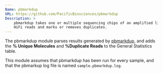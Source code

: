 ```yaml
---
Name: pbmarkdup
URL: https://github.com/PacificBiosciences/pbmarkdup
Description: >
    pbmarkdup takes one or multiple sequencing chips of an amplified libray as
    HiFi reads and marks or removes duplicates.
---
```


The pbmarkdup module parses results generated by
[pbmarkdup](https://github.com/PacificBiosciences/pbmarkdup), and adds the
**% Unique Molecules** and **%Duplicate Reads** to the General Statistics
table.

This module assumes that pbmarkdup has been run for every sample, and that
the pbmarkup log file is named `sample.pbmarkdup.log`.
